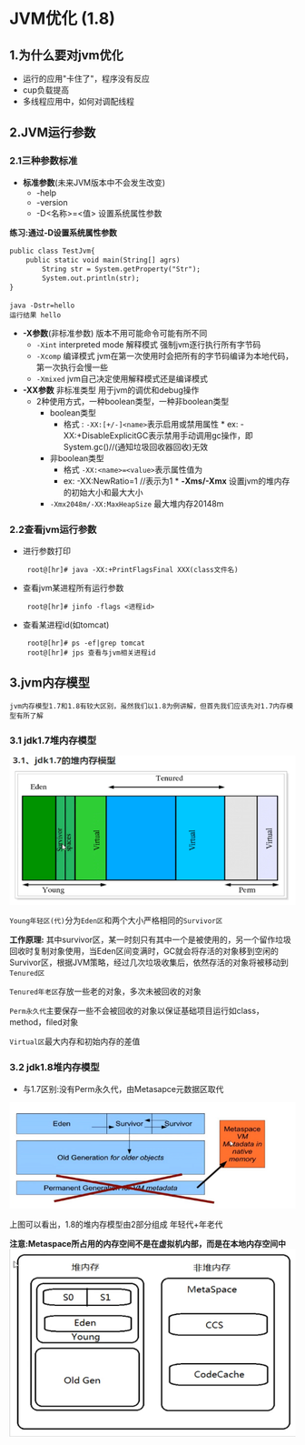 # JVM优化 (1.8)

## 1.为什么要对jvm优化
 * 运行的应用"卡住了"，程序没有反应
 * cup负载提高
 * 多线程应用中，如何对调配线程
 
## 2.JVM运行参数
### 2.1三种参数标准
 * **标准参数**(未来JVM版本中不会发生改变)
	 * -help
	 * -version
	 * -D<名称>=<值> 设置系统属性参数
	
**练习:通过-D设置系统属性参数**
	
	public class TestJvm{
		public static void main(String[] agrs)
			String str = System.getProperty("Str");
			System.out.println(str);
	}

	java -Dstr=hello
	运行结果 hello

 * **-X参数**(非标准参数) 版本不用可能命令可能有所不同
 	* `-Xint` interpreted mode 解释模式 强制jvm逐行执行所有字节码
 	* `-Xcomp` 编译模式 jvm在第一次使用时会把所有的字节码编译为本地代码，第一次执行会慢一些
 	* `-Xmixed` jvm自己决定使用解释模式还是编译模式
 * **-XX参数** 非标准类型 用于jvm的调优和debug操作
	* 2种使用方式，一种boolean类型，一种非boolean类型
		* boolean类型
			* 格式 : `-XX:[+/-]<name>`表示启用或禁用<name>属性 * ex: -XX:+DisableExplicitGC表示禁用手动调用gc操作，即System.gc()//(通知垃圾回收器回收)无效
		* 非boolean类型
			* 格式 `-XX:<name>=<value>`表示<name>属性值为<value>
			* ex: -XX:NewRatio=1 //表示为1	* **-Xms/-Xmx**	设置jvm的堆内存的初始大小和最大大小
		* `-Xmx2048m/-XX:MaxHeapSize` 最大堆内存20148m 
### 2.2查看jvm运行参数
	
 * 进行参数打印	
 
		root@[hr]# java -XX:+PrintFlagsFinal XXX(class文件名)   

 * 查看jvm某进程所有运行参数
		
		root@[hr]# jinfo -flags <进程id>
	
 * 查看某进程id(如tomcat)
	
	 	root@[hr]# ps -ef|grep tomcat
		root@[hr]# jps 查看与jvm相关进程id	 

## 3.jvm内存模型
	jvm内存模型1.7和1.8有较大区别，虽然我们以1.8为例讲解，但首先我们应该先对1.7内存模型有所了解
### 3.1 jdk1.7堆内存模型
![](1.png)

`Young年轻区(代)`分为`Eden区`和两个大小严格相同的`Survivor区`
	
**工作原理:** 其中survivor区，某一时刻只有其中一个是被使用的，另一个留作垃圾回收时复制对象使用，当Eden区间变满时，GC就会将存活的对象移到空闲的Survivor区，根据JVM策略，经过几次垃圾收集后，依然存活的对象将被移动到`Tenured区`

`Tenured年老区`存放一些老的对象，多次未被回收的对象

`Perm永久代`主要保存一些不会被回收的对象以保证基础项目运行如class，method，filed对象

`Virtual区`最大内存和初始内存的差值

### 3.2 jdk1.8堆内存模型

 * 与1.7区别:没有Perm永久代，由Metasapce元数据区取代

![](2.png)

上图可以看出，1.8的堆内存模型由2部分组成 年轻代+年老代

**注意:**Metaspace所占用的内存空间不是在虚拟机内部，而是在**本地内存空间中**
![](3.png)